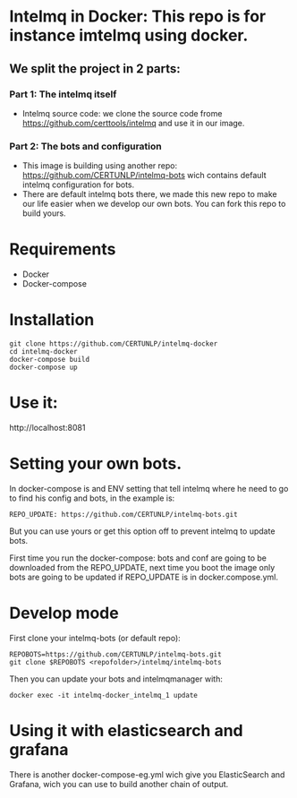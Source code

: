 
# Intelmq in Docker: This repo is for instance imtelmq using docker.

## We split the project in 2 parts:

### Part 1: The intelmq itself 

* Intelmq source code: we clone the source code frome https://github.com/certtools/intelmq and use it in our image.

### Part 2: The bots and configuration

* This image is building using another repo: https://github.com/CERTUNLP/intelmq-bots wich contains default intelmq configuration for bots.
* There are default intelmq bots there, we made this new repo to make our life easier when we develop our own bots. You can fork this repo to build yours. 


# Requirements

- Docker
- Docker-compose

# Installation 

```
git clone https://github.com/CERTUNLP/intelmq-docker
cd intelmq-docker
docker-compose build
docker-compose up

```
# Use it:

http://localhost:8081

# Setting your own bots.

In docker-compose is and ENV setting that tell intelmq where he need to go to find his config and bots, in the example is:
	
	REPO_UPDATE: https://github.com/CERTUNLP/intelmq-bots.git

But you can use yours or get this option off to prevent intelmq to update bots.

First time you run the docker-compose: bots and conf are going to be downloaded from the REPO_UPDATE, next time you boot the image only bots are going to be updated if REPO_UPDATE is in docker.compose.yml.  

# Develop mode

First clone your intelmq-bots (or default repo):

```
REPOBOTS=https://github.com/CERTUNLP/intelmq-bots.git
git clone $REPOBOTS <repofolder>/intelmq/intelmq-bots
```

Then you can update your bots and intelmqmanager with:

`docker exec -it intelmq-docker_intelmq_1 update`


# Using it with elasticsearch and grafana

There is another docker-compose-eg.yml wich give you ElasticSearch and Grafana, wich you can use to build another chain of output.


